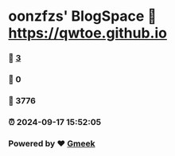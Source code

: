 # oonzfzs' BlogSpace :link: https://qwtoe.github.io 
### :page_facing_up: [3](https://qwtoe.github.io/tag.html) 
### :speech_balloon: 0 
### :hibiscus: 3776 
### :alarm_clock: 2024-09-17 15:52:05 
### Powered by :heart: [Gmeek](https://github.com/Meekdai/Gmeek)
